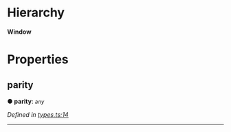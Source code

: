 

# Hierarchy

**Window**

# Properties

<a id="parity"></a>

##  parity

**● parity**: *`any`*

*Defined in [types.ts:14](https://github.com/paritytech/js-libs/blob/e1a17c9/packages/light.js/src/types.ts#L14)*

___

